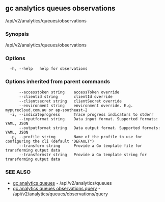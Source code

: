 ## gc analytics queues observations

/api/v2/analytics/queues/observations

### Synopsis

/api/v2/analytics/queues/observations

### Options

```
  -h, --help   help for observations
```

### Options inherited from parent commands

```
      --accesstoken string    accessToken override
      --clientid string       clientId override
      --clientsecret string   clientSecret override
      --environment string    environment override. E.g. mypurecloud.com.au or ap-southeast-2
  -i, --indicateprogress      Trace progress indicators to stderr
      --inputformat string    Data input format. Supported formats: YAML, JSON
      --outputformat string   Data output format. Supported formats: YAML, JSON
  -p, --profile string        Name of the profile to use for configuring the cli (default "DEFAULT")
      --transform string      Provide a Go template file for transforming output data
      --transformstr string   Provide a Go template string for transforming output data
```

### SEE ALSO

* [gc analytics queues](gc_analytics_queues.html)	 - /api/v2/analytics/queues
* [gc analytics queues observations query](gc_analytics_queues_observations_query.html)	 - /api/v2/analytics/queues/observations/query


